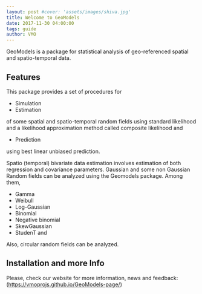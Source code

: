 ```yaml
---
layout: post #cover: 'assets/images/shiva.jpg'
title: Welcome to GeoModels
date: 2017-11-30 04:00:00
tags: guide
author: VMO
---
```


GeoModels is a package for statistical analysis of geo-referenced spatial and spatio-temporal data.


<!--
 <a href="https://www.buymeacoffee.com/samanyougarg"><img src="https://www.buymeacoffee.com/assets/img/custom_images/orange_img.png" alt="Buy Me A Coffee" style="height: 41px !important;width: 174px !important;box-shadow: 0px 3px 2px 0px rgba(190, 190, 190, 0.5) !important;-webkit-box-shadow: 0px 3px 2px 0px rgba(190, 190, 190, 0.5) !important;" target="_blank"></a>
 
 ## Live Demo
 ## [Hanuman](https://samanyougarg.com/hanuman)
 ![Hanuman](/Screenshots/hanuman.jpg "Hanuman Preview")
 -->

## Features

This package provides a set of procedures for

- Simulation
- Estimation

of some spatial and spatio-temporal random fields using standard likelihood and a likelihood approximation method called composite likelihood and

- Prediction

using best linear unbiased prediction.

Spatio (temporal) bivariate data estimation involves estimation of both regression and covariance parameters.  Gaussian and some non Gaussian Random fields can be analyzed using the Geomodels package. Among them,

- Gamma
- Weibull
- Log-Gaussian
- Binomial
- Negative binomial
- SkewGaussian
- StudenT and 

Also, circular random fields can be analyzed.


## Installation and more Info

Please, check our website for more information, news and feedback: (https://vmoprojs.github.io/GeoModels-page/)
